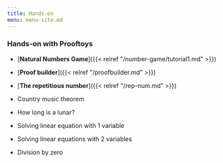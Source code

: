 ```yaml
---
title: Hands-on
menu: menu-site.md
---
```


### Hands-on with Prooftoys

- [**Natural Numbers Game**]({{< relref
  "/number-game/tutorial1.md" >}})
- [**Proof builder**]({{< relref "/proofbuilder.md" >}})

- [**The repetitious number**]({{< relref "/rep-num.md" >}})
- Country music theorem
- How long is a lunar?
- Solving linear equation with 1 variable
- Solving linear equations with 2 variables
- Division by zero
